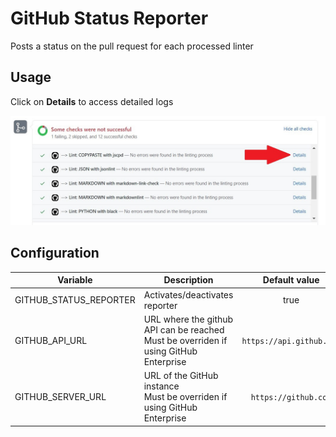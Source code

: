 <!-- markdownlint-disable MD013 MD033 MD041 -->
# GitHub Status Reporter

Posts a status on the pull request for each processed linter

## Usage

Click on **Details** to access detailed logs

![Screenshot](../assets/images/GitHubStatusReporter.jpg)

## Configuration

| Variable | Description | Default value |
| ----------------- | -------------- | :--------------: |
| GITHUB_STATUS_REPORTER | Activates/deactivates reporter | true |
| GITHUB_API_URL | URL where the github API can be reached<br/>Must be overriden if using GitHub Enterprise | `https://api.github.com` |
| GITHUB_SERVER_URL | URL of the GitHub instance<br/>Must be overriden if using GitHub Enterprise | `https://github.com` |